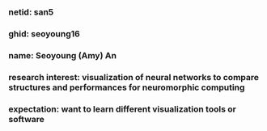 ### netid: san5
### ghid: seoyoung16
### name: Seoyoung (Amy) An
### research interest: visualization of neural networks to compare structures and performances for neuromorphic computing
### expectation: want to learn different visualization tools or software
